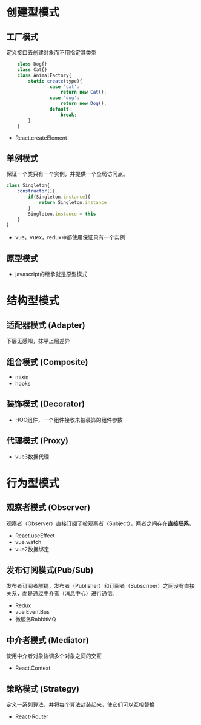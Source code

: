 # 创建型模式

## 工厂模式
定义接口去创建对象而不用指定其类型
```javascript
	class Dog{}
	class Cat{}
	class AnimalFactory{
		static create(type){
				case 'cat':
					return new Cat();
				case 'dog':
					return new Dog();
				default:
					break;
		}
	}
```
- React.createElement
## 单例模式
保证一个类只有一个实例，并提供一个全局访问点。
```javascript
class Singleton{
	constructor(){
		if(Singleton.instance){
			return Singleton.instance
		}
		Singleton.instance = this
	}
}
```
- vue，vuex，redux中都使用保证只有一个实例

## 原型模式
- javascript的继承就是原型模式

# 结构型模式

##  适配器模式 (Adapter)
下层无感知，抹平上层差异

##  组合模式 (Composite)
- mixin
- hooks

##  装饰模式 (Decorator)
- HOC组件，一个组件接收未被装饰的组件参数

##  代理模式 (Proxy)
- vue3数据代理

# 行为型模式

## 观察者模式 (Observer)
观察者（Observer）直接订阅了被观察者（Subject），两者之间存在**直接联系**。
- React.useEffect
- vue.watch
- vue2数据绑定

## 发布订阅模式(Pub/Sub)
发布者订阅者解耦，发布者（Publisher）和订阅者（Subscriber）之间没有直接关系，而是通过中介者（消息中心）进行通信。
- Redux
- vue EventBus
- 微服务RabbitMQ

## 中介者模式 (Mediator)
使用中介者对象协调多个对象之间的交互
- React.Context

## 策略模式 (Strategy)
定义一系列算法，并将每个算法封装起来，使它们可以互相替换
- React-Router
